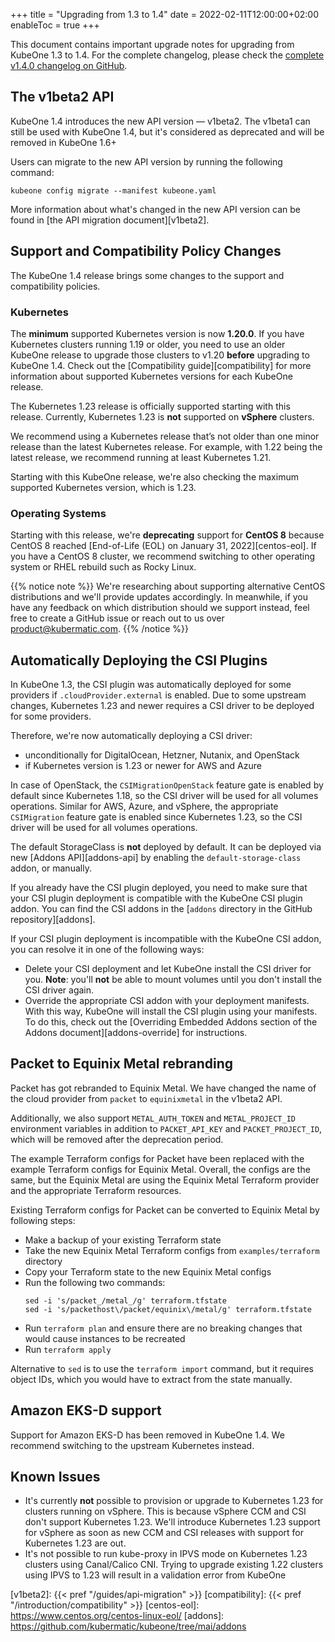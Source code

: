 +++
title = "Upgrading from 1.3 to 1.4"
date = 2022-02-11T12:00:00+02:00
enableToc = true
+++

This document contains important upgrade notes for upgrading from KubeOne 1.3
to 1.4. For the complete changelog, please check the
[complete v1.4.0 changelog on GitHub][changelog].

## The v1beta2 API

KubeOne 1.4 introduces the new API version — v1beta2. The v1beta1
can still be used with KubeOne 1.4, but it's considered as deprecated and will
be removed in KubeOne 1.6+

Users can migrate to the new API version by running the following command:

```
kubeone config migrate --manifest kubeone.yaml
```

More information about what's changed in the new API version can be found
in [the API migration document][v1beta2].

## Support and Compatibility Policy Changes

The KubeOne 1.4 release brings some changes to the support and compatibility
policies.

### Kubernetes

The **minimum** supported Kubernetes version is now **1.20.0**. If you have
Kubernetes clusters running 1.19 or older, you need to use an older KubeOne
release to upgrade those clusters to v1.20 **before** upgrading to KubeOne 1.4.
Check out the [Compatibility guide][compatibility] for more information about
supported Kubernetes versions for each KubeOne release.

The Kubernetes 1.23 release is officially supported starting with this release.
Currently, Kubernetes 1.23 is **not** supported on **vSphere** clusters.

We recommend using a Kubernetes release that’s not older than one minor release
than the latest Kubernetes release. For example, with 1.22 being the latest
release, we recommend running at least Kubernetes 1.21.

Starting with this KubeOne release, we're also checking the maximum supported
Kubernetes version, which is 1.23.

### Operating Systems

Starting with this release, we're **deprecating** support for **CentOS 8**
because CentOS 8 reached [End-of-Life (EOL) on January 31, 2022][centos-eol].
If you have a CentOS 8 cluster, we recommend switching to other operating
system or RHEL rebuild such as Rocky Linux.

{{% notice note %}}
We're researching about supporting alternative CentOS distributions and we'll
provide updates accordingly. In meanwhile, if you have any feedback on which
distribution should we support instead, feel free to create a GitHub issue or
reach out to us over product@kubermatic.com.
{{% /notice %}}

## Automatically Deploying the CSI Plugins

In KubeOne 1.3, the CSI plugin was automatically deployed for some providers
if `.cloudProvider.external` is enabled. Due to some upstream changes,
Kubernetes 1.23 and newer requires a CSI driver to be deployed for some
providers.

Therefore, we're now automatically deploying a CSI driver:

* unconditionally for DigitalOcean, Hetzner, Nutanix, and OpenStack
* if Kubernetes version is 1.23 or newer for AWS and Azure

In case of OpenStack, the `CSIMigrationOpenStack` feature gate is enabled by
default since Kubernetes 1.18, so the CSI driver will be used for all volumes
operations. Similar for AWS, Azure, and vSphere, the appropriate `CSIMigration`
feature gate is enabled since Kubernetes 1.23, so the CSI driver will be used
for all volumes operations.

The default StorageClass is **not** deployed by default. It can be deployed via
new [Addons API][addons-api] by enabling the `default-storage-class` addon, or
manually.

If you already have the CSI plugin deployed, you need to make sure that your
CSI plugin deployment is compatible with the KubeOne CSI plugin addon. You can
find the CSI addons in the [`addons` directory in the GitHub
repository][addons].

If your CSI plugin deployment is incompatible with the KubeOne CSI addon, you
can resolve it in one of the following ways:

* Delete your CSI deployment and let KubeOne install the CSI driver for you.
  **Note**: you'll **not** be able to mount volumes until you don't install the
  CSI driver again.
* Override the appropriate CSI addon with your deployment manifests. With this
  way, KubeOne will install the CSI plugin using your manifests. To do this,
  check out the [Overriding Embedded Addons section of the Addons
  document][addons-override] for instructions.

## Packet to Equinix Metal rebranding

Packet has got rebranded to Equinix Metal. We have changed the name of the
cloud provider from `packet` to `equinixmetal` in the v1beta2 API.

Additionally, we also support `METAL_AUTH_TOKEN` and `METAL_PROJECT_ID`
environment variables in addition to `PACKET_API_KEY` and `PACKET_PROJECT_ID`,
which will be removed after the deprecation period.

The example Terraform configs for Packet have been replaced with the example
Terraform configs for Equinix Metal. Overall, the configs are the same, but
the Equinix Metal are using the Equinix Metal Terraform provider and the
appropriate Terraform resources.

Existing Terraform configs for Packet can be converted to Equinix Metal by
following steps:

* Make a backup of your existing Terraform state
* Take the new Equinix Metal Terraform configs from `examples/terraform`
  directory
* Copy your Terraform state to the new Equinix Metal configs
* Run the following two commands:
    ```
    sed -i 's/packet_/metal_/g' terraform.tfstate
    sed -i 's/packethost\/packet/equinix\/metal/g' terraform.tfstate
    ```
* Run `terraform plan` and ensure there are no breaking changes that would
  cause instances to be recreated
* Run `terraform apply`

Alternative to `sed` is to use the `terraform import` command, but it requires
object IDs, which you would have to extract from the state manually.

## Amazon EKS-D support

Support for Amazon EKS-D has been removed in KubeOne 1.4. We recommend
switching to the upstream Kubernetes instead.

## Known Issues

* It's currently **not** possible to provision or upgrade to Kubernetes 1.23
  for clusters running on vSphere. This is because vSphere CCM and CSI don't
  support Kubernetes 1.23. We'll introduce Kubernetes 1.23 support for vSphere
  as soon as new CCM and CSI releases with support for Kubernetes 1.23 are out.
* It's not possible to run kube-proxy in IPVS mode on Kubernetes 1.23 clusters
  using Canal/Calico CNI. Trying to upgrade existing 1.22 clusters using IPVS
  to 1.23 will result in a validation error from KubeOne

[changelog]: https://github.com/kubermatic/kubeone/blob/main/CHANGELOG.md#v140
[v1beta2]: {{< pref "/guides/api-migration" >}}
[compatibility]: {{< pref "/introduction/compatibility" >}}
[centos-eol]: https://www.centos.org/centos-linux-eol/
[addons]: https://github.com/kubermatic/kubeone/tree/mai/addons
